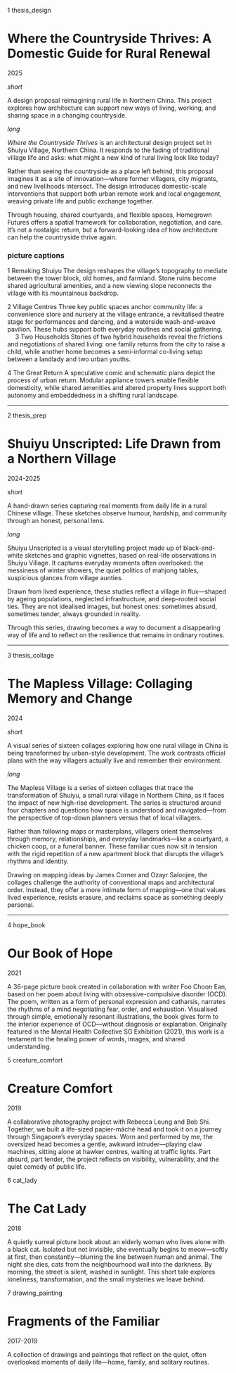 1 thesis_design

# Where the Countryside Thrives: A Domestic Guide for Rural Renewal

2025

*short*

A design proposal reimagining rural life in Northern China. This project explores how architecture can support new ways of living, working, and sharing space in a changing countryside.

*long*

*Where the Countryside Thrives* is an architectural design project set in Shuiyu Village, Northern China. It responds to the fading of traditional village life and asks: what might a new kind of rural living look like today?

Rather than seeing the countryside as a place left behind, this proposal imagines it as a site of innovation—where former villagers, city migrants, and new livelihoods intersect. The design introduces domestic-scale interventions that support both urban remote work and local engagement, weaving private life and public exchange together.

Through housing, shared courtyards, and flexible spaces, Homegrown Futures offers a spatial framework for collaboration, negotiation, and care. It’s not a nostalgic return, but a forward-looking idea of how architecture can help the countryside thrive again.

### picture captions
1 Remaking Shuiyu
The design reshapes the village’s topography to mediate between the tower block, old homes, and farmland. Stone ruins become shared agricultural amenities, and a new viewing slope reconnects the village with its mountainous backdrop.

2 Village Centres
Three key public spaces anchor community life: a convenience store and nursery at the village entrance, a revitalised theatre stage for performances and dancing, and a waterside wash-and-weave pavilion. These hubs support both everyday routines and social gathering.
 
3 Two Households
Stories of two hybrid households reveal the frictions and negotiations of shared living: one family returns from the city to raise a child, while another home becomes a semi-informal co-living setup between a landlady and two urban youths.

4 The Great Return
A speculative comic and schematic plans depict the process of urban return. Modular appliance towers enable flexible domesticity, while shared amenities and altered property lines support both autonomy and embeddedness in a shifting rural landscape.


----

2 thesis_prep
# Shuiyu Unscripted: Life Drawn from a Northern Village

2024-2025

*short*

A hand-drawn series capturing real moments from daily life in a rural Chinese village. These sketches observe humour, hardship, and community through an honest, personal lens.

*long*

Shuiyu Unscripted is a visual storytelling project made up of black-and-white sketches and graphic vignettes, based on real-life observations in Shuiyu Village. It captures everyday moments often overlooked: the messiness of winter showers, the quiet politics of mahjong tables, suspicious glances from village aunties.

Drawn from lived experience, these studies reflect a village in flux—shaped by ageing populations, neglected infrastructure, and deep-rooted social ties. They are not idealised images, but honest ones: sometimes absurd, sometimes tender, always grounded in reality.

Through this series, drawing becomes a way to document a disappearing way of life and to reflect on the resilience that remains in ordinary routines.

----

3 thesis_collage
# The Mapless Village: Collaging Memory and Change

2024

*short*

A visual series of sixteen collages exploring how one rural village in China is being transformed by urban-style development. The work contrasts official plans with the way villagers actually live and remember their environment.

*long*

The Mapless Village is a series of sixteen collages that trace the transformation of Shuiyu, a small rural village in Northern China, as it faces the impact of new high-rise development. The series is structured around four chapters and questions how space is understood and navigated—from the perspective of top-down planners versus that of local villagers.

Rather than following maps or masterplans, villagers orient themselves through memory, relationships, and everyday landmarks—like a courtyard, a chicken coop, or a funeral banner. These familiar cues now sit in tension with the rigid repetition of a new apartment block that disrupts the village’s rhythms and identity.

Drawing on mapping ideas by James Corner and Ozayr Saloojee, the collages challenge the authority of conventional maps and architectural order. Instead, they offer a more intimate form of mapping—one that values lived experience, resists erasure, and reclaims space as something deeply personal.

----

4 hope_book
# Our Book of Hope

2021

A 36-page picture book created in collaboration with writer Foo Choon Ean, based on her poem about living with obsessive-compulsive disorder (OCD). The poem, written as a form of personal expression and catharsis, narrates the rhythms of a mind negotiating fear, order, and exhaustion. Visualised through simple, emotionally resonant illustrations, the book gives form to the interior experience of OCD—without diagnosis or explanation. Originally featured in the Mental Health Collective SG Exhibition (2021), this work is a testament to the healing power of words, images, and shared understanding.

5 creature_comfort

# Creature Comfort

2019

A collaborative photography project with Rebecca Leung and Bob Shi. Together, we built a life-sized papier-mâché head and took it on a journey through Singapore’s everyday spaces. Worn and performed by me, the oversized head becomes a gentle, awkward intruder—playing claw machines, sitting alone at hawker centres, waiting at traffic lights. Part absurd, part tender, the project reflects on visibility, vulnerability, and the quiet comedy of public life.

6 cat_lady

# The Cat Lady

2018

A quietly surreal picture book about an elderly woman who lives alone with a black cat. Isolated but not invisible, she eventually begins to meow—softly at first, then constantly—blurring the line between human and animal. The night she dies, cats from the neighbourhood wail into the darkness. By morning, the street is silent, washed in sunlight. This short tale explores loneliness, transformation, and the small mysteries we leave behind.

7 drawing_painting

# Fragments of the Familiar

2017-2019

A collection of drawings and paintings that reflect on the quiet, often overlooked moments of daily life—home, family, and solitary routines. 








